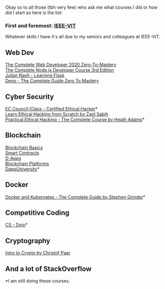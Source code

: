 Okay so to all those (tbh very few) who ask me what courses I did or how did I start so here is the list:

### First and foremost: [IEEE-VIT](https://ieeevit.org/) <br/>
Whatever skills I have it's all due to my seniors and colleagues at IEEE-VIT.

## Web Dev

[The Complete Web Developer 2020 Zero-To-Mastery](https://www.udemy.com/course/the-complete-web-developer-zero-to-mastery/learn/lecture/8757622?start=870#overview)
<br/>
[The Complete Node.js Developer Course 3rd Edition](https://www.udemy.com/course/the-complete-nodejs-developer-course-2/learn/)
<br/>
[Julian Nash - Learning Flask](https://www.youtube.com/watch?v=BUmUV8YOzgM&list=PLF2JzgCW6-YY_TZCmBrbOpgx5pSNBD0_L)
<br/>
[Deno - The Complete Guide Zero To Mastery](https://www.udemy.com/course/deno-the-complete-guide-zero-to-mastery/)


## Cyber Security

[EC Council iClass - Certified Ethical Hacker](https://iclass.eccouncil.org/)*
<br/>
[Learn Ethical Hacking from Scratch by Zaid Sabih](https://www.udemy.com/course/learn-ethical-hacking-from-scratch/learn/)
<br/>
[Practical Ethical Hacking - The Complete Course by Heath Adams](https://www.udemy.com/course/practical-ethical-hacking/learn/)*



## Blockchain

[Blockchain Basics](https://www.coursera.org/learn/blockchain-basics/home/welcome)
<br/>
[Smart Contracts](https://www.coursera.org/learn/smarter-contracts/home/welcome)
<br/>
[D-Apps](https://www.coursera.org/learn/decentralized-apps-on-blockchain/home/welcome)
<br/>
[Blockchain Platforms](https://www.coursera.org/learn/blockchain-platforms/home/welcome)
<br/>
[DappUniversity](https://www.youtube.com/channel/UCY0xL8V6NzzFcwzHCgB8orQ)*


## Docker

[Docker and Kubernates - The Complete Guide by Stephen Grinder](https://www.udemy.com/course/docker-and-kubernetes-the-complete-guide/learn/)*

## Competitive Coding
[CS - Dojo](https://www.youtube.com/channel/UCxX9wt5FWQUAAz4UrysqK9A)*

## Cryptography
[Intro to Crypto by Christof Paar](https://www.youtube.com/channel/UC1usFRN4LCMcfIV7UjHNuQg/videos)

## And a lot of StackOverflow

*I am still doing these courses.

